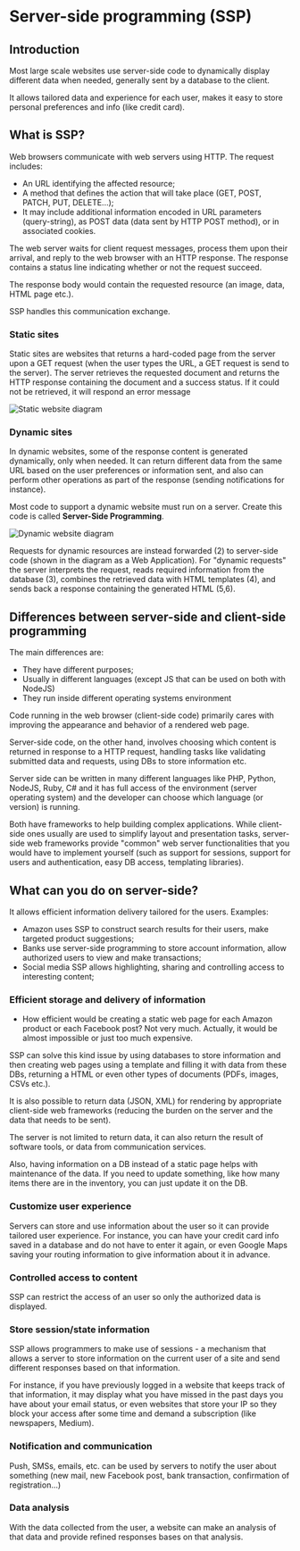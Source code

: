 <link href="./style.css" rel="stylesheet"></link>

# Server-side programming (SSP)

## Introduction

Most large scale websites use server-side code to dynamically display different data when needed, generally sent by a database to the client.

It allows tailored data and experience for each user, makes it easy to store personal preferences and info (like credit card).

## What is SSP?

Web browsers communicate with web servers using HTTP. The request includes:

- An URL identifying the affected resource;
- A method that defines the action that will take place (GET, POST, PATCH, PUT, DELETE...);
- It may include additional information encoded in URL parameters (query-string), as POST data (data sent by HTTP POST method), or in associated cookies.

The web server waits for client request messages, process them upon their arrival, and reply to the web browser with an HTTP response. The response contains a status line indicating whether or not the request succeed.

The response body would contain the requested resource (an image, data, HTML page etc.).

SSP handles this communication exchange.

### Static sites

Static sites are websites that returns a hard-coded page from the server upon a GET request (when the user types the URL, a GET request is send to the server). The server retrieves the requested document and returns the HTTP response containing the document and a success status. If it could not be retrieved, it will respond an error message

![Static website diagram](https://developer.mozilla.org/en-US/docs/Learn/Server-side/First_steps/Introduction/basic_static_app_server.png)

### Dynamic sites

In dynamic websites, some of the response content is generated dynamically, only when needed. It can return different data from the same URL based on the user preferences or information sent, and also can perform other operations as part of the response (sending notifications for instance).

Most code to support a dynamic website must run on a server. Create this code is called **Server-Side Programming**.

![Dynamic website diagram](https://developer.mozilla.org/en-US/docs/Learn/Server-side/First_steps/Introduction/web_application_with_html_and_steps.png)

Requests for dynamic resources are instead forwarded (2) to server-side code (shown in the diagram as a Web Application). For "dynamic requests" the server interprets the request, reads required information from the database (3), combines the retrieved data with HTML templates (4), and sends back a response containing the generated HTML (5,6).

## Differences between server-side and client-side programming

The main differences are:

- They have different purposes;
- Usually in different languages (except JS that can be used on both with NodeJS)
- They run inside different operating systems environment

Code running in the web browser (client-side code) primarily cares with improving the appearance and behavior of a rendered web page.

Server-side code, on the other hand, involves choosing which content is returned in response to a HTTP request, handling tasks like validating submitted data and requests, using DBs to store information etc.

Server side can be written in many different languages like PHP, Python, NodeJS, Ruby, C# and it has full access of the environment (server operating system) and the developer can choose which language (or version) is running.

Both have frameworks to help building complex applications. While client-side ones usually are used to simplify layout and presentation tasks, server-side web frameworks provide "common" web server functionalities that you would have to implement yourself (such as support for sessions, support for users and authentication, easy DB access, templating libraries).

## What can you do on server-side?

It allows efficient information delivery tailored for the users. Examples:

- Amazon uses SSP to construct search results for their users, make targeted product suggestions;
- Banks use server-side programming to store account information, allow authorized users to view and make transactions;
- Social media SSP allows highlighting, sharing and controlling access to interesting content;

### Efficient storage and delivery of information

- How efficient would be creating a static web page for each Amazon product or each Facebook post? Not very much. Actually, it would be almost impossible or just too much expensive.

SSP can solve this kind issue by using databases to store information and then creating web pages using a template and filling it with data from these DBs, returning a HTML or even other types of documents (PDFs, images, CSVs etc.).

It is also possible to return data (JSON, XML) for rendering by appropriate client-side web frameworks (reducing the burden on the server and the data that needs to be sent).

The server is not limited to return data, it can also return the result of software tools, or data from communication services.

Also, having information on a DB instead of a static page helps with maintenance of the data. If you need to update something, like how many items there are in the inventory, you can just update it on the DB.

### Customize user experience

Servers can store and use information about the user so it can provide tailored user experience. For instance, you can have your credit card info saved in a database and do not have to enter it again, or even Google Maps saving your routing information to give information about it in advance.

### Controlled access to content

SSP can restrict the access of an user so only the authorized data is displayed.

### Store session/state information

SSP allows programmers to make use of sessions - a mechanism that allows a server to store information on the current user of a site and send different responses based on that information.

For instance, if you have previously logged in a website that keeps track of that information, it may display what you have missed in the past days you have about your email status, or even websites that store your IP so they block your access after some time and demand a subscription (like newspapers, Medium).

### Notification and communication

Push, SMSs, emails, etc. can be used by servers to notify the user about something (new mail, new Facebook post, bank transaction, confirmation of registration...)

### Data analysis

With the data collected from the user, a website can make an analysis of that data and provide refined responses bases on that analysis.
